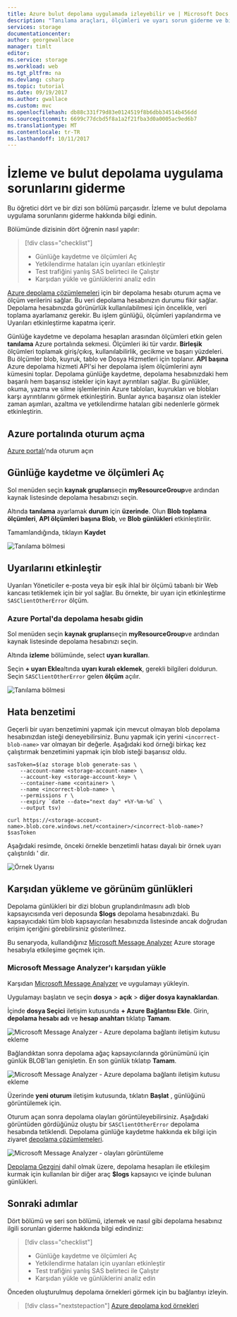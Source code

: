 ```yaml
---
title: Azure bulut depolama uygulamada izleyebilir ve | Microsoft Docs
description: "Tanılama araçları, ölçümleri ve uyarı sorun giderme ve bir bulut uygulama izlemek için kullanın."
services: storage
documentationcenter: 
author: georgewallace
manager: timlt
editor: 
ms.service: storage
ms.workload: web
ms.tgt_pltfrm: na
ms.devlang: csharp
ms.topic: tutorial
ms.date: 09/19/2017
ms.author: gwallace
ms.custom: mvc
ms.openlocfilehash: db88c331f79d83e0124519f8b6dbb34514b456dd
ms.sourcegitcommit: 6699c77dcbd5f8a1a2f21fba3d0a0005ac9ed6b7
ms.translationtype: MT
ms.contentlocale: tr-TR
ms.lasthandoff: 10/11/2017
---
```

# <a name="monitor-and-troubleshoot-a-cloud-storage-application"></a>İzleme ve bulut depolama uygulama sorunlarını giderme

Bu öğretici dört ve bir dizi son bölümü parçasıdır. İzleme ve bulut depolama uygulama sorunlarını giderme hakkında bilgi edinin.

Bölümünde dizisinin dört öğrenin nasıl yapılır:

> [!div class="checklist"]
> * Günlüğe kaydetme ve ölçümleri Aç
> * Yetkilendirme hataları için uyarıları etkinleştir
> * Test trafiğini yanlış SAS belirteci ile Çalıştır
> * Karşıdan yükle ve günlüklerini analiz edin

[Azure depolama çözümlemeleri](../common/storage-analytics.md) için bir depolama hesabı oturum açma ve ölçüm verilerini sağlar. Bu veri depolama hesabınızın durumu fikir sağlar. Depolama hesabınızda görünürlük kullanılabilmesi için öncelikle, veri toplama ayarlamanız gerekir. Bu işlem günlüğü, ölçümleri yapılandırma ve Uyarıları etkinleştirme kapatma içerir.

Günlüğe kaydetme ve depolama hesapları arasından ölçümleri etkin gelen **tanılama** Azure portalında sekmesi. Ölçümleri iki tür vardır. **Birleşik** ölçümleri toplamak giriş/çıkış, kullanılabilirlik, gecikme ve başarı yüzdeleri. Bu ölçümler blob, kuyruk, tablo ve Dosya Hizmetleri için toplanır. **API başına** Azure depolama hizmeti API'si her depolama işlem ölçümlerini aynı kümesini toplar. Depolama günlüğe kaydetme, depolama hesabınızdaki hem başarılı hem başarısız istekler için kayıt ayrıntıları sağlar. Bu günlükler, okuma, yazma ve silme işlemlerinin Azure tabloları, kuyrukları ve blobları karşı ayrıntılarını görmek etkinleştirin. Bunlar ayrıca başarısız olan istekler zaman aşımları, azaltma ve yetkilendirme hataları gibi nedenlerle görmek etkinleştirin.

## <a name="log-in-to-the-azure-portal"></a>Azure portalında oturum açma

[Azure portalı](https://portal.azure.com)’nda oturum açın

## <a name="turn-on-logging-and-metrics"></a>Günlüğe kaydetme ve ölçümleri Aç

Sol menüden seçin **kaynak grupları**seçin **myResourceGroup**ve ardından kaynak listesinde depolama hesabınızı seçin.

Altında **tanılama** ayarlamak **durum** için **üzerinde**. Olun **Blob toplama ölçümleri**, **API ölçümleri başına Blob**, ve **Blob günlükleri** etkinleştirilir.

Tamamlandığında, tıklayın **Kaydet**

![Tanılama bölmesi](media/storage-monitor-troubleshoot-storage-application/figure1.png)

## <a name="enable-alerts"></a>Uyarılarını etkinleştir

Uyarıları Yöneticiler e-posta veya bir eşik ihlal bir ölçümü tabanlı bir Web kancası tetiklemek için bir yol sağlar. Bu örnekte, bir uyarı için etkinleştirme `SASClientOtherError` ölçüm.

### <a name="navigate-to-the-storage-account-in-the-azure-portal"></a>Azure Portal'da depolama hesabı gidin

Sol menüden seçin **kaynak grupları**seçin **myResourceGroup**ve ardından kaynak listesinde depolama hesabınızı seçin.

Altında **izleme** bölümünde, select **uyarı kuralları**.

Seçin **+ uyarı Ekle**altında **uyarı kuralı eklemek**, gerekli bilgileri doldurun. Seçin `SASClientOtherError` gelen **ölçüm** açılır.

![Tanılama bölmesi](media/storage-monitor-troubleshoot-storage-application/figure2.png)

## <a name="simulate-an-error"></a>Hata benzetimi

Geçerli bir uyarı benzetimini yapmak için mevcut olmayan blob depolama hesabınızdan isteği deneyebilirsiniz. Bunu yapmak için yerini `<incorrect-blob-name>` var olmayan bir değerle. Aşağıdaki kod örneği birkaç kez çalıştırmak benzetimini yapmak için blob isteği başarısız oldu.

```azurecli-interactive
sasToken=$(az storage blob generate-sas \
    --account-name <storage-account-name> \
    --account-key <storage-account-key> \
    --container-name <container> \
    --name <incorrect-blob-name> \
    --permissions r \
    --expiry `date --date="next day" +%Y-%m-%d` \
    --output tsv)

curl https://<storage-account-name>.blob.core.windows.net/<container>/<incorrect-blob-name>?$sasToken
```

Aşağıdaki resimde, önceki örnekle benzetimli hatası dayalı bir örnek uyarı çalıştırıldı ' dir.

 ![Örnek Uyarısı](media/storage-monitor-troubleshoot-storage-application/alert.png)

## <a name="download-and-view-logs"></a>Karşıdan yükleme ve görünüm günlükleri

Depolama günlükleri bir dizi blobun gruplandırılmasını adlı blob kapsayıcısında veri deposunda **$logs** depolama hesabınızdaki. Bu kapsayıcıdaki tüm blob kapsayıcıları hesabınızda listesinde ancak doğrudan erişim içeriğini görebilirsiniz gösterilmez.

Bu senaryoda, kullandığınız [Microsoft Message Analyzer](http://technet.microsoft.com/library/jj649776.aspx) Azure storage hesabıyla etkileşime geçmek için.

### <a name="download-microsoft-message-analyzer"></a>Microsoft Message Analyzer'ı karşıdan yükle

Karşıdan [Microsoft Message Analyzer](https://www.microsoft.com/download/details.aspx?id=44226) ve uygulamayı yükleyin.

Uygulamayı başlatın ve seçin **dosya** > **açık** > **diğer dosya kaynaklardan**.

İçinde **dosya Seçici** iletişim kutusunda **+ Azure Bağlantısı Ekle**. Girin, **depolama hesabı adı** ve **hesap anahtarı** tıklatıp **Tamam**.

![Microsoft Message Analyzer - Azure depolama bağlantı iletişim kutusu ekleme](media/storage-monitor-troubleshoot-storage-application/figure3.png)

Bağlandıktan sonra depolama ağaç kapsayıcılarında görünümünü için günlük BLOB'ları genişletin. En son günlük tıklatıp **Tamam**.

![Microsoft Message Analyzer - Azure depolama bağlantı iletişim kutusu ekleme](media/storage-monitor-troubleshoot-storage-application/figure4.png)

Üzerinde **yeni oturum** iletişim kutusunda, tıklatın **Başlat** , günlüğünü görüntülemek için.

Oturum açan sonra depolama olayları görüntüleyebilirsiniz. Aşağıdaki görüntüden gördüğünüz oluştu bir `SASClientOtherError` depolama hesabında tetiklendi. Depolama günlüğe kaydetme hakkında ek bilgi için ziyaret [depolama çözümlemeleri](../common/storage-analytics.md).

![Microsoft Message Analyzer - olayları görüntüleme](media/storage-monitor-troubleshoot-storage-application/figure5.png)

[Depolama Gezgini](https://azure.microsoft.com/features/storage-explorer/) dahil olmak üzere, depolama hesapları ile etkileşim kurmak için kullanılan bir diğer araç **$logs** kapsayıcı ve içinde bulunan günlükleri.

## <a name="next-steps"></a>Sonraki adımlar

Dört bölümü ve seri son bölümü, izlemek ve nasıl gibi depolama hesabınız ilgili sorunları giderme hakkında bilgi edindiniz:

> [!div class="checklist"]
> * Günlüğe kaydetme ve ölçümleri Aç
> * Yetkilendirme hataları için uyarıları etkinleştir
> * Test trafiğini yanlış SAS belirteci ile Çalıştır
> * Karşıdan yükle ve günlüklerini analiz edin

Önceden oluşturulmuş depolama örnekleri görmek için bu bağlantıyı izleyin.

> [!div class="nextstepaction"]
> [Azure depolama kod örnekleri](storage-samples-blobs-cli.md)